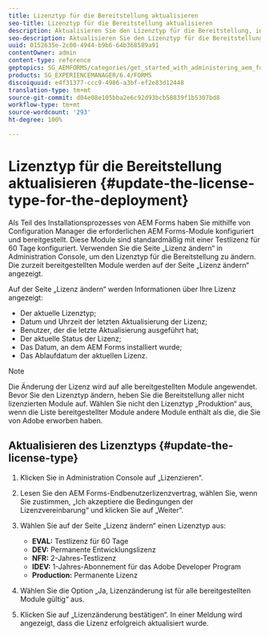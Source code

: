 ```yaml
---
title: Lizenztyp für die Bereitstellung aktualisieren
seo-title: Lizenztyp für die Bereitstellung aktualisieren
description: Aktualisieren Sie den Lizenztyp für die Bereitstellung, indem Sie die Seite „Lizenz ändern“ in der Administration Console verwenden.
seo-description: Aktualisieren Sie den Lizenztyp für die Bereitstellung, indem Sie die Seite „Lizenz ändern“ in der Administration Console verwenden.
uuid: 0152635e-2c00-4944-b9b6-64b368589a91
contentOwner: admin
content-type: reference
geptopics: SG_AEMFORMS/categories/get_started_with_administering_aem_forms_on_jee
products: SG_EXPERIENCEMANAGER/6.4/FORMS
discoiquuid: e4f31377-ccc9-4986-a3bf-ef2e83d12448
translation-type: tm+mt
source-git-commit: d04e08e105bba2e6c92d93bcb58839f1b5307bd8
workflow-type: tm+mt
source-wordcount: '293'
ht-degree: 100%

---
```



# Lizenztyp für die Bereitstellung aktualisieren {#update-the-license-type-for-the-deployment}

Als Teil des Installationsprozesses von AEM Forms haben Sie mithilfe von Configuration Manager die erforderlichen AEM Forms-Module konfiguriert und bereitgestellt. Diese Module sind standardmäßig mit einer Testlizenz für 60 Tage konfiguriert. Verwenden Sie die Seite „Lizenz ändern“ in Administration Console, um den Lizenztyp für die Bereitstellung zu ändern. Die zurzeit bereitgestellten Module werden auf der Seite „Lizenz ändern“ angezeigt.

Auf der Seite „Lizenz ändern“ werden Informationen über Ihre Lizenz angezeigt:

* Der aktuelle Lizenztyp;
* Datum und Uhrzeit der letzten Aktualisierung der Lizenz;
* Benutzer, der die letzte Aktualisierung ausgeführt hat;
* Der aktuelle Status der Lizenz;
* Das Datum, an dem AEM Forms installiert wurde;
* Das Ablaufdatum der aktuellen Lizenz.

>[!NOTE]
>
>Die Änderung der Lizenz wird auf alle bereitgestellten Module angewendet. Bevor Sie den Lizenztyp ändern, heben Sie die Bereitstellung aller nicht lizenzierten Module auf. Wählen Sie nicht den Lizenztyp „Produktion“ aus, wenn die Liste bereitgestellter Module andere Module enthält als die, die Sie von Adobe erworben haben.

## Aktualisieren des Lizenztyps {#update-the-license-type}

1. Klicken Sie in Administration Console auf „Lizenzieren“.
1. Lesen Sie den AEM Forms-Endbenutzerlizenzvertrag, wählen Sie, wenn Sie zustimmen, „Ich akzeptiere die Bedingungen der Lizenzvereinbarung“ und klicken Sie auf „Weiter“.
1. Wählen Sie auf der Seite „Lizenz ändern“ einen Lizenztyp aus:

   * **EVAL:** Testlizenz für 60 Tage
   * **DEV:** Permanente Entwicklungslizenz
   * **NFR:** 2-Jahres-Testlizenz
   * **IDEV:** 1-Jahres-Abonnement für das Adobe Developer Program
   * **Production:** Permanente Lizenz

1. Wählen Sie die Option „Ja, Lizenzänderung ist für alle bereitgestellten Module gültig“ aus.
1. Klicken Sie auf „Lizenzänderung bestätigen“. In einer Meldung wird angezeigt, dass die Lizenz erfolgreich aktualisiert wurde.

